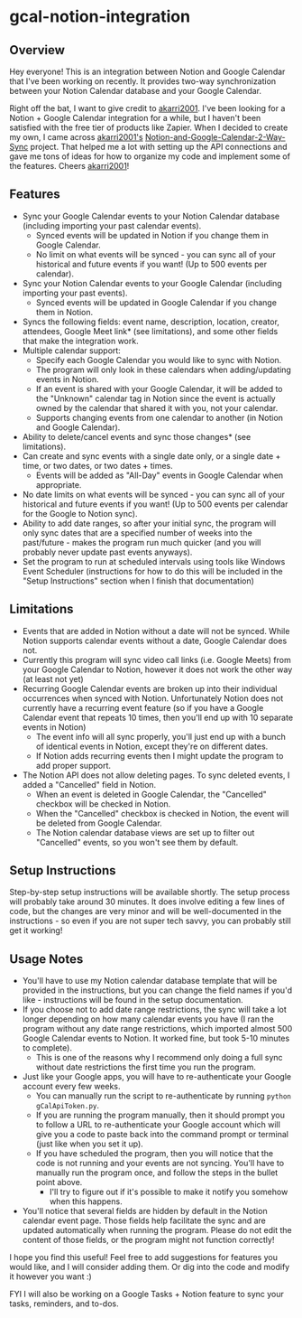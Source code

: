 # gcal-notion-integration

## Overview

Hey everyone! This is an integration between Notion and Google Calendar that I've been working on recently. It provides two-way synchronization between your Notion Calendar database and your Google Calendar.

Right off the bat, I want to give credit to [akarri2001](https://github.com/akarri2001). I've been looking for a Notion + Google Calendar integration for a while, but I haven't been satisfied with the free tier of products like Zapier. When I decided to create my own, I came across [akarri2001's](https://github.com/akarri2001) [Notion-and-Google-Calendar-2-Way-Sync](https://github.com/akarri2001/Notion-and-Google-Calendar-2-Way-Sync) project. That helped me a lot with setting up the API connections and gave me tons of ideas for how to organize my code and implement some of the features. Cheers [akarri2001](https://github.com/akarri2001)!

## Features
- Sync your Google Calendar events to your Notion Calendar database (including importing your past calendar events).
  - Synced events will be updated in Notion if you change them in Google Calendar.
  - No limit on what events will be synced - you can sync all of your historical and future events if you want! (Up to 500 events per calendar).
- Sync your Notion Calendar events to your Google Calendar (including importing your past events).
  - Synced events will be updated in Google Calendar if you change them in Notion.
- Syncs the following fields: event name, description, location, creator, attendees, Google Meet link* (see limitations), and some other fields that make the integration work.
- Multiple calendar support:
  - Specify each Google Calendar you would like to sync with Notion.
  - The program will only look in these calendars when adding/updating events in Notion.
  - If an event is shared with your Google Calendar, it will be added to the "Unknown" calendar tag in Notion since the event is actually owned by the calendar that shared it with you, not your calendar.
  - Supports changing events from one calendar to another (in Notion and Google Calendar).
- Ability to delete/cancel events and sync those changes* (see limitations).
- Can create and sync events with a single date only, or a single date + time, or two dates, or two dates + times.
  - Events will be added as "All-Day" events in Google Calendar when appropriate.
- No date limits on what events will be synced - you can sync all of your historical and future events if you want! (Up to 500 events per calendar for the Google to Notion sync).
- Ability to add date ranges, so after your initial sync, the program will only sync dates that are a specified number of weeks into the past/future - makes the program run much quicker (and you will probably never update past events anyways).
- Set the program to run at scheduled intervals using tools like Windows Event Scheduler (instructions for how to do this will be included in the "Setup Instructions" section when I finish that documentation)

## Limitations
- Events that are added in Notion without a date will not be synced. While Notion supports calendar events without a date, Google Calendar does not.
- Currently this program will sync video call links (i.e. Google Meets) from your Google Calendar to Notion, however it does not work the other way (at least not yet)
- Recurring Google Calendar events are broken up into their individual occurrences when synced with Notion. Unfortunately Notion does not currently have a recurring event feature (so if you have a Google Calendar event that repeats 10 times, then you'll end up with 10 separate events in Notion)
  - The event info will all sync properly, you'll just end up with a bunch of identical events in Notion, except they're on different dates.
  - If Notion adds recurring events then I might update the program to add proper support.
- The Notion API does not allow deleting pages. To sync deleted events, I added a "Cancelled" field in Notion.
  - When an event is deleted in Google Calendar, the "Cancelled" checkbox will be checked in Notion.
  - When the "Cancelled" checkbox is checked in Notion, the event will be deleted from Google Calendar.
  - The Notion calendar database views are set up to filter out "Cancelled" events, so you won't see them by default.

## Setup Instructions

Step-by-step setup instructions will be available shortly. The setup process will probably take around 30 minutes. It does involve editing a few lines of code, but the changes are very minor and will be well-documented in the instructions - so even if you are not super tech savvy, you can probably still get it working!

## Usage Notes
- You'll have to use my Notion calendar database template that will be provided in the instructions, but you can change the field names if you'd like - instructions will be found in the setup documentation.
- If you choose not to add date range restrictions, the sync will take a lot longer depending on how many calendar events you have (I ran the program without any date range restrictions, which imported almost 500 Google Calendar events to Notion. It worked fine, but took 5-10 minutes to complete).
  - This is one of the reasons why I recommend only doing a full sync without date restrictions the first time you run the program.
- Just like your Google apps, you will have to re-authenticate your Google account every few weeks.
  - You can manually run the script to re-authenticate by running `python gCalApiToken.py`.
  - If you are running the program manually, then it should prompt you to follow a URL to re-authenticate your Google account which will give you a code to paste back into the command prompt or terminal (just like when you set it up).
  - If you have scheduled the program, then you will notice that the code is not running and your events are not syncing. You'll have to manually run the program once, and follow the steps in the bullet point above.
    - I'll try to figure out if it's possible to make it notify you somehow when this happens.
- You'll notice that several fields are hidden by default in the Notion calendar event page. Those fields help facilitate the sync and are updated automatically when running the program. Please do not edit the content of those fields, or the program might not function correctly!

I hope you find this useful! Feel free to add suggestions for features you would like, and I will consider adding them. Or dig into the code and modify it however you want :)

FYI I will also be working on a Google Tasks + Notion feature to sync your tasks, reminders, and to-dos.
